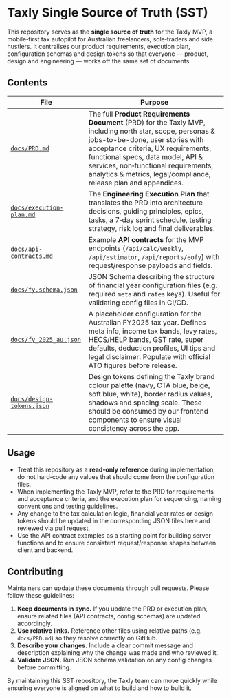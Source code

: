 # Taxly Single Source of Truth (SST)

This repository serves as the **single source of truth** for the Taxly MVP, a mobile‑first tax autopilot for Australian freelancers, sole‑traders and side hustlers. It centralises our product requirements, execution plan, configuration schemas and design tokens so that everyone — product, design and engineering — works off the same set of documents.

## Contents

| File | Purpose |
| --- | --- |
| [`docs/PRD.md`](docs/PRD.md) | The full **Product Requirements Document** (PRD) for the Taxly MVP, including north star, scope, personas & jobs-to-be-done, user stories with acceptance criteria, UX requirements, functional specs, data model, API & services, non‑functional requirements, analytics & metrics, legal/compliance, release plan and appendices. |
| [`docs/execution-plan.md`](docs/execution-plan.md) | The **Engineering Execution Plan** that translates the PRD into architecture decisions, guiding principles, epics, tasks, a 7‑day sprint schedule, testing strategy, risk log and final deliverables. |
| [`docs/api-contracts.md`](docs/api-contracts.md) | Example **API contracts** for the MVP endpoints (`/api/calc/weekly`, `/api/estimator`, `/api/reports/eofy`) with request/response payloads and fields. |
| [`docs/fy.schema.json`](docs/fy.schema.json) | JSON Schema describing the structure of financial year configuration files (e.g. required `meta` and `rates` keys). Useful for validating config files in CI/CD. |
| [`docs/fy_2025_au.json`](docs/fy_2025_au.json) | A placeholder configuration for the Australian FY2025 tax year. Defines meta info, income tax bands, levy rates, HECS/HELP bands, GST rate, super defaults, deduction profiles, UI tips and legal disclaimer. Populate with official ATO figures before release. |
| [`docs/design-tokens.json`](docs/design-tokens.json) | Design tokens defining the Taxly brand colour palette (navy, CTA blue, beige, soft blue, white), border radius values, shadows and spacing scale. These should be consumed by our frontend components to ensure visual consistency across the app. |

## Usage

- Treat this repository as a **read‑only reference** during implementation; do not hard‑code any values that should come from the configuration files.
- When implementing the Taxly MVP, refer to the PRD for requirements and acceptance criteria, and the execution plan for sequencing, naming conventions and testing guidelines.
- Any change to the tax calculation logic, financial year rates or design tokens should be updated in the corresponding JSON files here and reviewed via pull request.
- Use the API contract examples as a starting point for building server functions and to ensure consistent request/response shapes between client and backend.

## Contributing

Maintainers can update these documents through pull requests. Please follow these guidelines:

1. **Keep documents in sync.** If you update the PRD or execution plan, ensure related files (API contracts, config schemas) are updated accordingly.
2. **Use relative links.** Reference other files using relative paths (e.g. `docs/PRD.md`) so they resolve correctly on GitHub.
3. **Describe your changes.** Include a clear commit message and description explaining why the change was made and who reviewed it.
4. **Validate JSON.** Run JSON schema validation on any config changes before committing.

By maintaining this SST repository, the Taxly team can move quickly while ensuring everyone is aligned on what to build and how to build it.
